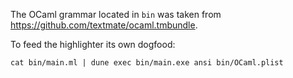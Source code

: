 The OCaml grammar located in `bin` was taken from
https://github.com/textmate/ocaml.tmbundle.

To feed the highlighter its own dogfood:

    cat bin/main.ml | dune exec bin/main.exe ansi bin/OCaml.plist
